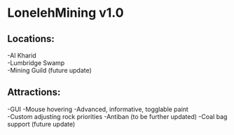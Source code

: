 LonelehMining v1.0
=============

Locations:
-------
-Al Kharid  
-Lumbridge Swamp  
-Mining Guild (future update)  

Attractions:
-------
-GUI
-Mouse hovering
-Advanced, informative, togglable paint  
-Custom adjusting rock priorities
-Antiban (to be further updated)
-Coal bag support (future update)
